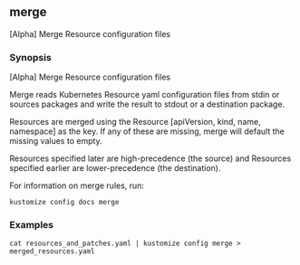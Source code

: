 ## merge

[Alpha] Merge Resource configuration files

### Synopsis

[Alpha] Merge Resource configuration files

Merge reads Kubernetes Resource yaml configuration files from stdin or sources packages and write
the result to stdout or a destination package.

Resources are merged using the Resource [apiVersion, kind, name, namespace] as the key.  If any of
these are missing, merge will default the missing values to empty.

Resources specified later are high-precedence (the source) and Resources specified
earlier are lower-precedence (the destination).

For information on merge rules, run:

	kustomize config docs merge

### Examples

    cat resources_and_patches.yaml | kustomize config merge > merged_resources.yaml